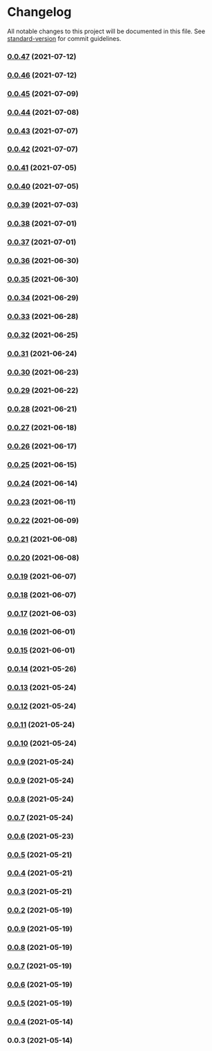# Changelog

All notable changes to this project will be documented in this file. See [standard-version](https://github.com/conventional-changelog/standard-version) for commit guidelines.

### [0.0.47](https://github.com/essentialaccessibility/aslint/compare/v0.0.46...v0.0.47) (2021-07-12)

### [0.0.46](https://github.com/essentialaccessibility/aslint/compare/v0.0.45...v0.0.46) (2021-07-12)

### [0.0.45](https://github.com/essentialaccessibility/aslint/compare/v0.0.44...v0.0.45) (2021-07-09)

### [0.0.44](https://github.com/essentialaccessibility/aslint/compare/v0.0.43...v0.0.44) (2021-07-08)

### [0.0.43](https://github.com/essentialaccessibility/aslint/compare/v0.0.42...v0.0.43) (2021-07-07)

### [0.0.42](https://github.com/essentialaccessibility/aslint/compare/v0.0.41...v0.0.42) (2021-07-07)

### [0.0.41](https://github.com/essentialaccessibility/aslint/compare/v0.0.40...v0.0.41) (2021-07-05)

### [0.0.40](https://github.com/essentialaccessibility/aslint/compare/v0.0.39...v0.0.40) (2021-07-05)

### [0.0.39](https://github.com/essentialaccessibility/aslint/compare/v0.0.38...v0.0.39) (2021-07-03)

### [0.0.38](https://github.com/essentialaccessibility/aslint/compare/v0.0.37...v0.0.38) (2021-07-01)

### [0.0.37](https://github.com/essentialaccessibility/aslint/compare/v0.0.36...v0.0.37) (2021-07-01)

### [0.0.36](https://github.com/essentialaccessibility/aslint/compare/v0.0.35...v0.0.36) (2021-06-30)

### [0.0.35](https://github.com/essentialaccessibility/aslint/compare/v0.0.34...v0.0.35) (2021-06-30)

### [0.0.34](https://github.com/essentialaccessibility/aslint/compare/v0.0.33...v0.0.34) (2021-06-29)

### [0.0.33](https://github.com/essentialaccessibility/aslint/compare/v0.0.32...v0.0.33) (2021-06-28)

### [0.0.32](https://github.com/essentialaccessibility/aslint/compare/v0.0.31...v0.0.32) (2021-06-25)

### [0.0.31](https://github.com/essentialaccessibility/aslint/compare/v0.0.30...v0.0.31) (2021-06-24)

### [0.0.30](https://github.com/essentialaccessibility/aslint/compare/v0.0.29...v0.0.30) (2021-06-23)

### [0.0.29](https://github.com/essentialaccessibility/aslint/compare/v0.0.28...v0.0.29) (2021-06-22)

### [0.0.28](https://github.com/essentialaccessibility/aslint/compare/v0.0.26...v0.0.28) (2021-06-21)

### [0.0.27](https://github.com/essentialaccessibility/aslint/compare/v0.0.26...v0.0.27) (2021-06-18)

### [0.0.26](https://github.com/essentialaccessibility/aslint/compare/v0.0.25...v0.0.26) (2021-06-17)

### [0.0.25](https://github.com/essentialaccessibility/aslint/compare/v0.0.24...v0.0.25) (2021-06-15)

### [0.0.24](https://github.com/essentialaccessibility/aslint/compare/v0.0.23...v0.0.24) (2021-06-14)

### [0.0.23](https://github.com/essentialaccessibility/aslint/compare/v0.0.22...v0.0.23) (2021-06-11)

### [0.0.22](https://github.com/essentialaccessibility/aslint/compare/v0.0.21...v0.0.22) (2021-06-09)

### [0.0.21](https://github.com/essentialaccessibility/aslint/compare/v0.0.20...v0.0.21) (2021-06-08)

### [0.0.20](https://github.com/essentialaccessibility/aslint/compare/v0.0.19...v0.0.20) (2021-06-08)

### [0.0.19](https://github.com/essentialaccessibility/aslint/compare/v0.0.18...v0.0.19) (2021-06-07)

### [0.0.18](https://github.com/essentialaccessibility/aslint/compare/v0.0.17...v0.0.18) (2021-06-07)

### [0.0.17](https://github.com/essentialaccessibility/aslint/compare/v0.0.16...v0.0.17) (2021-06-03)

### [0.0.16](https://github.com/essentialaccessibility/aslint/compare/v0.0.15...v0.0.16) (2021-06-01)

### [0.0.15](https://github.com/essentialaccessibility/aslint/compare/v0.0.14...v0.0.15) (2021-06-01)

### [0.0.14](https://github.com/essentialaccessibility/aslint/compare/v0.0.13...v0.0.14) (2021-05-26)

### [0.0.13](https://github.com/essentialaccessibility/aslint/compare/v0.0.12...v0.0.13) (2021-05-24)

### [0.0.12](https://github.com/essentialaccessibility/aslint/compare/v0.0.11...v0.0.12) (2021-05-24)

### [0.0.11](https://github.com/essentialaccessibility/aslint/compare/v0.0.10...v0.0.11) (2021-05-24)

### [0.0.10](https://github.com/essentialaccessibility/aslint/compare/v0.0.2...v0.0.10) (2021-05-24)

### [0.0.9](https://github.com/essentialaccessibility/aslint/compare/v0.0.2...v0.0.9) (2021-05-24)

### [0.0.9](https://github.com/essentialaccessibility/aslint/compare/v0.0.2...v0.0.9) (2021-05-24)

### [0.0.8](https://github.com/essentialaccessibility/aslint/compare/v0.0.2...v0.0.8) (2021-05-24)

### [0.0.7](https://github.com/essentialaccessibility/aslint/compare/v0.0.2...v0.0.7) (2021-05-24)

### [0.0.6](https://github.com/essentialaccessibility/aslint/compare/v0.0.2...v0.0.6) (2021-05-23)

### [0.0.5](https://github.com/essentialaccessibility/aslint/compare/v0.0.2...v0.0.5) (2021-05-21)

### [0.0.4](https://github.com/essentialaccessibility/aslint/compare/v0.0.2...v0.0.4) (2021-05-21)

### [0.0.3](https://github.com/essentialaccessibility/aslint/compare/v0.0.2...v0.0.3) (2021-05-21)

### [0.0.2](https://github.com/essentialaccessibility/aslint/compare/v0.0.9...v0.0.2) (2021-05-19)

### [0.0.9](https://github.com/essentialaccessibility/aslint/compare/v0.0.8...v0.0.9) (2021-05-19)

### [0.0.8](https://github.com/essentialaccessibility/aslint/compare/v0.0.7...v0.0.8) (2021-05-19)

### [0.0.7](https://github.com/essentialaccessibility/aslint/compare/v0.0.6...v0.0.7) (2021-05-19)

### [0.0.6](https://github.com/essentialaccessibility/aslint/compare/v0.0.5...v0.0.6) (2021-05-19)

### [0.0.5](https://github.com/essentialaccessibility/aslint/compare/v0.0.4...v0.0.5) (2021-05-19)

### [0.0.4](https://github.com/essentialaccessibility/aslint/compare/v0.0.3...v0.0.4) (2021-05-14)

### 0.0.3 (2021-05-14)
